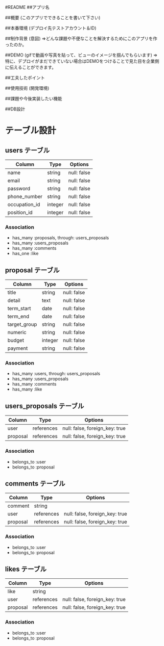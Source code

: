 #README
##アプリ名

##概要
(このアプリでできることを書いて下さい)

##本番環境
(デプロイ先テストアカウント＆ID)

##制作背景
(意図)
⇒どんな課題や不便なことを解決するためにこのアプリを作ったのか。

##DEMO
(gifで動画や写真を貼って、ビューのイメージを掴んでもらいます)
⇒特に、デプロイがまだできていない場合はDEMOをつけることで見た目を企業側に伝えることができます。

##工夫したポイント

##使用技術
(開発環境)

##課題や今後実装したい機能

##DB設計


# テーブル設計

## users テーブル

| Column        | Type    | Options     |
| ------------- | ------- | ----------- |
| name          | string  | null: false |
| email         | string  | null: false |
| password      | string  | null: false |
| phone_number  | string  | null: false |
| occupation_id | integer | null: false |
| position_id   | integer | null: false |

### Association

 - has_many :proposals, through: users_proposals
 - has_many :users_proposals
 - has_many :comments
 - has_one  :like

## proposal テーブル

| Column       | Type    | Options      |
| ------------ | --------| ------------ |
| title        | string  | null: false  |
| detail       | text    | null: false  |
| term_start   | date    | null: false  |
| term_end     | date    | null: false  |
| target_group | string  | null: false  |
| numeric      | string  | null: false  |
| budget       | integer | null: false  |
| payment      | string  | null: false  |

### Association

 - has_many :users, through: users_proposals
 - has_many :users_proposals
 - has_many :comments
 - has_many :like

## users_proposals テーブル

| Column   | Type       | Options                        |
| -------- | ---------- | ------------------------------ |
| user     | references | null: false, foreign_key: true |
| proposal | references | null: false, foreign_key: true |

### Association

 - belongs_to :user
 - belongs_to :proposal

## comments テーブル

| Column   | Type       | Options                        |
| -------- | ---------- | ------------------------------ |
| comment  | string     |                                |
| user     | references | null: false, foreign_key: true |
| proposal | references | null: false, foreign_key: true |

### Association

 - belongs_to :user
 - belongs_to :proposal

## likes テーブル

| Column   | Type       | Options                        |
| -------- | ---------- | ------------------------------ |
| like     | string     |                                |
| user     | references | null: false, foreign_key: true |
| proposal | references | null: false, foreign_key: true |

### Association

 - belongs_to :user
 - belongs_to :proposal